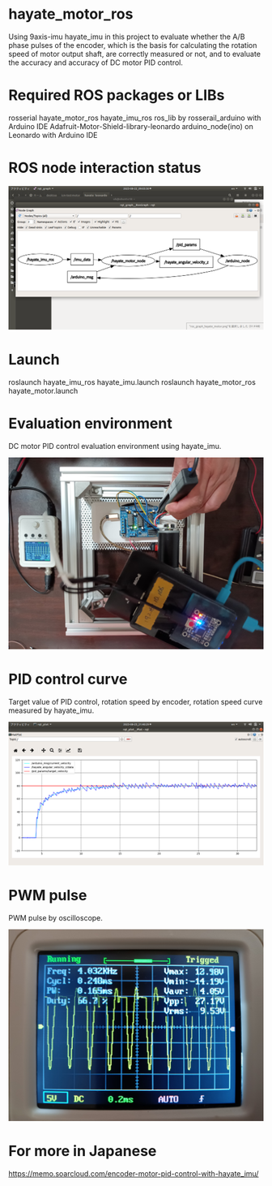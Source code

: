 # hayate_motor_ros

Using 9axis-imu hayate_imu in this project to evaluate whether the A/B phase pulses of the encoder, which is the basis for calculating the rotation speed of motor output shaft, are correctly measured or not, and to evaluate the accuracy and accuracy of DC motor PID control.

# Required ROS packages or LIBs

rosserial
hayate_motor_ros
hayate_imu_ros
ros_lib by rosserail_arduino with Arduino IDE
Adafruit-Motor-Shield-library-leonardo
arduino_node(ino) on Leonardo with Arduino IDE 

# ROS node interaction status

<img src="https://github.com/soarbear/hayate_motor_ros/blob/master/rqt_graph_hayate_motor.png" alt="hayate_motor_ros ROS node interaction status" title="hayate_motor_ros ROS node interaction status" />

# Launch

roslaunch hayate_imu_ros hayate_imu.launch
roslaunch hayate_motor_ros hayate_motor.launch

# Evaluation environment

DC motor PID control evaluation environment using hayate_imu.

<img src="https://github.com/soarbear/hayate_motor_ros/blob/master/motor_pid_control_evaluation_environment.jpg" alt="motor_pid_control_evaluation_environment" title="motor_pid_control_evaluation_environment" />

# PID control curve

Target value of PID control, rotation speed by encoder, rotation speed curve measured by hayate_imu.

<img src="https://github.com/soarbear/hayate_motor_ros/blob/master/pid_anguler_velocity_by_hayate_imu_encoder_counter.png" alt="pid_anguler_velocity_by_hayate_imu_encoder_counter" title="pid_anguler_velocity_by_hayate_imu_encoder_counter" />

# PWM pulse

PWM pulse by oscilloscope.

<img src="https://github.com/soarbear/hayate_motor_ros/blob/master/pid_pwm_wave_by_oscilloscope.jpg" alt="pid_pwm_wave_by_oscilloscope" title="pid_pwm_wave_by_oscilloscope" />

# For more in Japanese

<a href="https://memo.soarcloud.com/encoder-motor-pid-control-with-hayate_imu/">https://memo.soarcloud.com/encoder-motor-pid-control-with-hayate_imu/</a>
